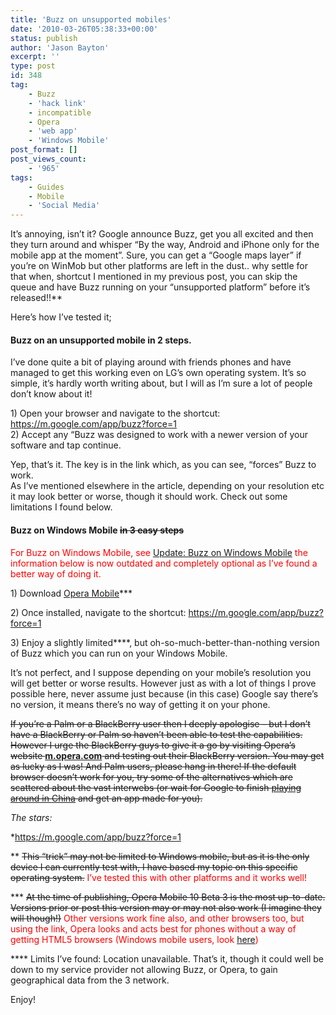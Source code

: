 ```yaml
---
title: 'Buzz on unsupported mobiles'
date: '2010-03-26T05:38:33+00:00'
status: publish
author: 'Jason Bayton'
excerpt: ''
type: post
id: 348
tag:
    - Buzz
    - 'hack link'
    - incompatible
    - Opera
    - 'web app'
    - 'Windows Mobile'
post_format: []
post_views_count:
    - '965'
tags:
    - Guides
    - Mobile
    - 'Social Media'
---
```

It’s annoying, isn’t it? Google announce Buzz, get you all excited and then they turn around and whisper “By the way, Android and iPhone only for the mobile app at the moment”. Sure, you can get a “Google maps layer” if you’re on WinMob but other platforms are left in the dust.. why settle for that when, shortcut I mentioned in my previous post, you can skip the queue and have Buzz running on your “unsupported platform” before it’s released!!\*\*

Here’s how I’ve tested it;

#### Buzz on an unsupported mobile in 2 steps.

I’ve done quite a bit of playing around with friends phones and have managed to get this working even on LG’s own operating system. It’s so simple, it’s hardly worth writing about, but I will as I’m sure a lot of people don’t know about it!

1\) Open your browser and navigate to the shortcut: <https://m.google.com/app/buzz?force=1>  
2\) Accept any “Buzz was designed to work with a newer version of your software and tap continue.

Yep, that’s it. The key is in the link which, as you can see, “forces” Buzz to work.  
As I’ve mentioned elsewhere in the article, depending on your resolution etc it may look better or worse, though it should work. Check out some limitations I found below.

#### Buzz on Windows Mobile <span style="text-decoration: line-through;">in 3 easy steps</span>

<span style="color: #ff0000;">For Buzz on Windows Mobile, see </span>[Update: Buzz on Windows Mobile](/2010/04/update-buzz-on-windows-mobile/)<span style="color: #ff0000;"> the information below is now outdated and completely optional as I’ve found a better way of doing it.</span>

1\) Download [Opera Mobile](http://www.opera.com/mobile/download/)\*\*\*

2\) Once installed, navigate to the shortcut: <https://m.google.com/app/buzz?force=1>

3\) Enjoy a slightly limited\*\*\*\*, but oh-so-much-better-than-nothing version of Buzz which you can run on your Windows Mobile.

It’s not perfect, and I suppose depending on your mobile’s resolution you will get better or worse results. However just as with a lot of things I prove possible here, never assume just because (in this case) Google say there’s no version, it means there’s no way of getting it on your phone.

<span style="text-decoration: line-through;">If you’re a Palm or a BlackBerry user then I deeply apologise – but I don’t have a BlackBerry or Palm so haven’t been able to test the capabilities. However I urge the BlackBerry guys to give it a go by visiting Opera’s website </span>**[m.opera.com](http://m.opera.com/)**<span style="text-decoration: line-through;"> and testing out their BlackBerry version. You may get as lucky as I was! And Palm users, please hang in there! If the default browser doesn’t work for you, try some of the alternatives which are scattered about the vast interwebs (or wait for Google to finish [playing around in China](http://googleblog.blogspot.com/2010/03/new-approach-to-china-update.html) and get an app made for you).</span>

*The stars:*

\*<https://m.google.com/app/buzz?force=1>

\*\* <span style="text-decoration: line-through;">This “trick” may not be limited to Windows mobile, but as it is the only device I can currently test with, I have based my topic on this specific operating system.</span> <span style="color: #ff0000;">I’ve tested this with other platforms and it works well!</span>

\*\*\* <span style="text-decoration: line-through;">At the time of publishing, Opera Mobile 10 Beta 3 is the most up-to-date. Versions prior or post this version may or may not also work (I imagine they will though!)</span> <span style="color: #ff0000;">Other versions work fine also, and other browsers too, but using the link, Opera looks and acts best for phones without a way of getting HTML5 browsers (Windows mobile users, look </span>[here](/2010/04/update-buzz-on-windows-mobile/)<span style="color: #ff0000;">)</span>

\*\*\*\* Limits I’ve found: Location unavailable. That’s it, though it could well be down to my service provider not allowing Buzz, or Opera, to gain geographical data from the 3 network.

Enjoy!